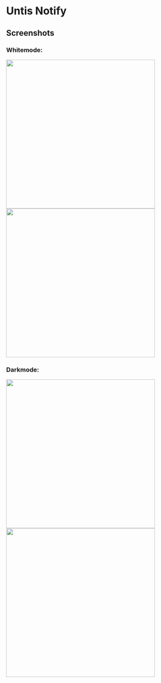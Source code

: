 # Untis Notify


## Screenshots

### Whitemode:
<div width="1000px">
  <img src="https://github.com/user-attachments/assets/dca5602d-ad43-404d-b761-eb78a5d2bf9a" width="400px"/>
  <img src="https://github.com/user-attachments/assets/8b8518ed-1b4f-44da-9a2c-40505aa2843e" width="400px"/> 
</div>

### Darkmode:
<div width="1000px">
  <img src="https://github.com/user-attachments/assets/810296a1-5d42-4375-b568-f218d6dda284" width="400px"/>
  <img src="https://github.com/user-attachments/assets/a2f6dcaf-6a4b-4d61-a97a-cd6362eba5a7" width="400px"/> 
</div>
